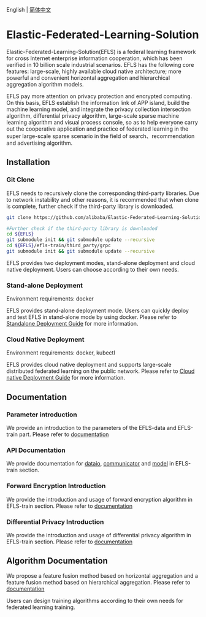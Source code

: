 English | [简体中文](README_CN.md)

# Elastic-Federated-Learning-Solution

Elastic-Federated-Learning-Solution(EFLS) is a federal learning framework for cross Internet enterprise information cooperation, which has been verified in 10 billion scale industrial scenarios. 
 EFLS has the following core features: large-scale, highly available cloud native architecture; more powerful and convenient horizontal aggregation and hierarchical aggregation algorithm models.

EFLS pay more attention on privacy protection and encrypted computing. On this basis, EFLS establish the information link of APP island, build the machine learning model, and integrate the privacy collection intersection algorithm, differential privacy algorithm, large-scale sparse machine learning algorithm and visual process console, so as to help everyone carry out the cooperative application and practice of federated learning in the super large-scale sparse scenario in the field of search、recommendation and advertising algorithm.

## Installation

### Git Clone

EFLS needs to recursively clone the corresponding third-party libraries. Due to network instability and other reasons, it is recommended that when clone is complete, further check if the third-party library is downloaded.

```bash
git clone https://github.com/alibaba/Elastic-Federated-Learning-Solution.git --recursive

#Further check if the third-party library is downloaded
cd ${EFLS}
git submodule init && git submodule update --recursive
cd ${EFLS}/efls-train/third_party/grpc
git submodule init && git submodule update --recursive
```

EFLS provides two deployment modes, stand-alone deployment and cloud native deployment. Users can choose according to their own needs.


### Stand-alone Deployment

Environment requirements: docker

EFLS provides stand-alone deployment mode. Users can quickly deploy and test EFLS in stand-alone mode by using docker. Please refer to 
[Standalone Deployment Guide](./docs/English/Standalone_Deployment.md) for more information.

### Cloud Native Deployment

Environment requirements: docker, kubectl

EFLS provides cloud native deployment and supports large-scale distributed federated learning on the public network. Please refer to 
[Cloud native Deployment Guide](./docs/English/Cloud_native_Deployment.md) for more information.

## Documentation

### Parameter introduction
We provide an introduction to the parameters of the EFLS-data and EFLS-train part. Please refer to [documentation](./docs/English/Parameter_introduction_CN.md)

### API Documentation
We provide documentation for [dataio](./docs/efls-train/data_api.md), [communicator](./docs/efls-train/comm_api.md) and [model](./docs/efls-train/model_api.md) in EFLS-train section.

### Forward Encryption Introduction
We provide the introduction and usage of forward encryption algorithm in EFLS-train section. Please refer to [documentation](./docs/efls-train/forward_encrypt.md)

### Differential Privacy Introduction
We provide the introduction and usage of differential privacy algorithm in EFLS-train section. Please refer to [documentation](./docs/efls-train/differential_privacy.md)

## Algorithm Documentation
We propose a feature fusion method based on horizontal aggregation and a feature fusion method based on hierarchical aggregation. Please refer to [documentation](./docs/efls-algo/algos.md)

Users can design training algorithms according to their own needs for federated learning training.


